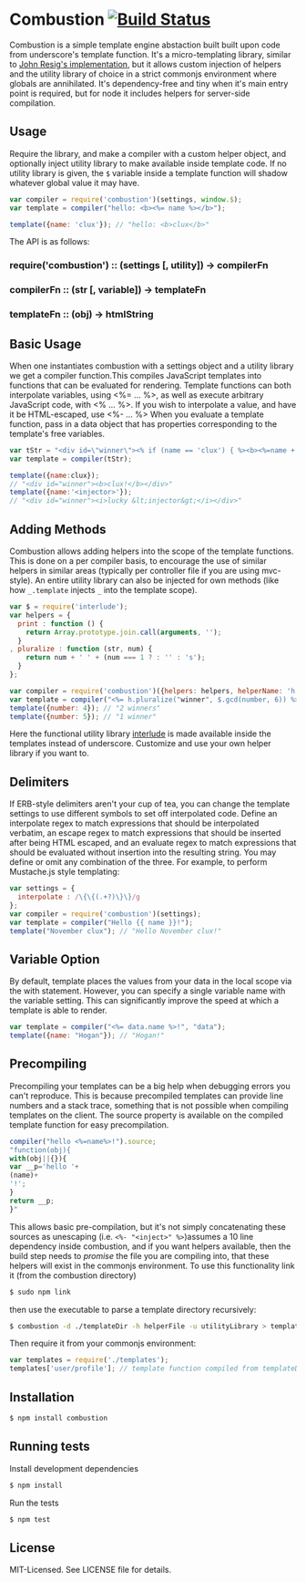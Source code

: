 # Combustion [![Build Status](https://secure.travis-ci.org/clux/combustion.png)](http://travis-ci.org/clux/combustion)
Combustion is a simple template engine abstaction built built upon code from underscore's template function. It's a micro-templating library, similar to [John Resig's implementation](http://ejohn.org/blog/javascript-micro-templating/), but it allows custom injection of helpers and the utility library of choice in a strict commonjs environment where globals are annihilated. It's dependency-free and tiny when it's main entry point is required, but for node it includes helpers for server-side compilation.

## Usage
Require the library, and make a compiler with a custom helper object, and optionally inject utility library to make available inside template code. If no utility library is given, the `$` variable inside a template function will shadow whatever global value it may have.

````javascript
var compiler = require('combustion')(settings, window.$);
var template = compiler("hello: <b><%= name %></b>");

template({name: 'clux'}); // "hello: <b>clux</b>"
````

The API is as follows:
### require('combustion') :: (settings [, utility]) -> compilerFn
### compilerFn :: (str [, variable]) -> templateFn
### templateFn :: (obj) -> htmlString

## Basic Usage
When one instantiates combustion with a settings object and a utility library we get a compiler function.This compiles JavaScript templates into functions that can be evaluated for rendering. Template functions can both interpolate variables, using <%= … %>, as well as execute arbitrary JavaScript code, with <% … %>. If you wish to interpolate a value, and have it be HTML-escaped, use <%- … %> When you evaluate a template function, pass in a data object that has properties corresponding to the template's free variables.

````javascript
var tStr = "<div id=\"winner\"><% if (name == 'clux') { %><b><%=name + '!'%></b><% } else { %><i><%-'lucky ' + name%></i><% } %></div>";
var template = compiler(tStr);

template({name:clux});
// "<div id="winner"><b>clux!</b></div>"
template({name:'<injector>'});
// "<div id="winner"><i>lucky &lt;injector&gt;</i></div>"
````

## Adding Methods
Combustion allows adding helpers into the scope of the template functions. This is done on a per compiler basis, to encourage the use of similar helpers in similar areas (typically per controller file if you are using mvc-style). An entire utility library can also be injected for own methods (like how `_.template` injects `_` into the template scope).

````javascript
var $ = require('interlude');
var helpers = {
  print : function () {
    return Array.prototype.join.call(arguments, '');
  }
, pluralize : function (str, num) {
    return num + ' ' + (num === 1 ? : '' : 's');
  }
};

var compiler = require('combustion')({helpers: helpers, helperName: 'h'}, $);
var template = compiler("<%= h.pluralize("winner", $.gcd(number, 6)) %>");
template({number: 4}); // "2 winners"
template({number: 5}); // "1 winner"
````

Here the functional utility library [interlude](https://github.com/clux/interlude) is made available inside the templates instead of underscore. Customize and use your own helper library if you want to.

## Delimiters
If ERB-style delimiters aren't your cup of tea, you can change the template settings to use different symbols to set off interpolated code. Define an interpolate regex to match expressions that should be interpolated verbatim, an escape regex to match expressions that should be inserted after being HTML escaped, and an evaluate regex to match expressions that should be evaluated without insertion into the resulting string. You may define or omit any combination of the three. For example, to perform Mustache.js style templating:

````javascript
var settings = {
  interpolate : /\{\{(.+?)\}\}/g
};
var compiler = require('combustion')(settings);
var template = compiler("Hello {{ name }}!");
template("November clux"); // "Hello November clux!"
````

## Variable Option
By default, template places the values from your data in the local scope via the with statement. However, you can specify a single variable name with the variable setting. This can significantly improve the speed at which a template is able to render.

````javascript
var template = compiler("<%= data.name %>!", "data");
template({name: "Hogan"}); // "Hogan!"
````

## Precompiling
Precompiling your templates can be a big help when debugging errors you can't reproduce. This is because precompiled templates can provide line numbers and a stack trace, something that is not possible when compiling templates on the client. The source property is available on the compiled template function for easy precompilation.

````javascript
compiler("hello <%=name%>!").source;
"function(obj){
with(obj||{}){
var __p='hello '+
(name)+
'!';
}
return __p;
}"
````

This allows basic pre-compilation, but it's not simply concatenating these sources as unescaping (i.e. `<%- "<inject>" %>`)assumes a 10 line dependency inside combustion, and if you want helpers available, then the build step needs to _promise_ the file you are compiling into, that these helpers will exist in the commonjs environment. To use this functionality link it (from the combustion directory)

````bash
$ sudo npm link
````

then use the executable to parse a template directory recursively:

````bash
$ combustion -d ./templateDir -h helperFile -u utilityLibrary > templates.js
````

Then require it from your commonjs environment:

````javascript
var templates = require('./templates');
templates['user/profile']; // template function compiled from templateDir/user/profile.html
````

## Installation

````bash
$ npm install combustion
````

## Running tests
Install development dependencies

````bash
$ npm install
````

Run the tests

````bash
$ npm test
````

## License
MIT-Licensed. See LICENSE file for details.
